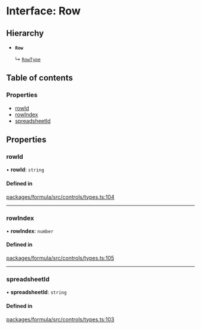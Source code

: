 # Interface: Row

## Hierarchy

- **`Row`**

  ↳ [`RowType`](RowType.md)

## Table of contents

### Properties

- [rowId](Row.md#rowid)
- [rowIndex](Row.md#rowindex)
- [spreadsheetId](Row.md#spreadsheetid)

## Properties

### <a id="rowid" name="rowid"></a> rowId

• **rowId**: `string`

#### Defined in

[packages/formula/src/controls/types.ts:104](https://github.com/mashcard/mashcard/blob/main/packages/formula/src/controls/types.ts#L104)

---

### <a id="rowindex" name="rowindex"></a> rowIndex

• **rowIndex**: `number`

#### Defined in

[packages/formula/src/controls/types.ts:105](https://github.com/mashcard/mashcard/blob/main/packages/formula/src/controls/types.ts#L105)

---

### <a id="spreadsheetid" name="spreadsheetid"></a> spreadsheetId

• **spreadsheetId**: `string`

#### Defined in

[packages/formula/src/controls/types.ts:103](https://github.com/mashcard/mashcard/blob/main/packages/formula/src/controls/types.ts#L103)
